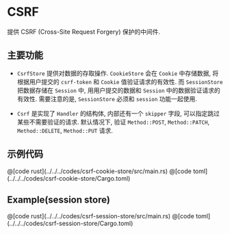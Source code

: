 # CSRF

提供 CSRF (Cross-Site Request Forgery) 保护的中间件. 

## 主要功能

* `CsrfStore` 提供对数据的存取操作. `CookieStore` 会在 `Cookie` 中存储数据, 将根据用户提交的 `csrf-token` 和 `Cookie` 值验证请求的有效性. 而 `SessionStore` 把数据存储在 `Session` 中, 用用户提交的数据和 `Session` 中的数据验证请求的有效性. 需要注意的是, `SessionStore` 必须和 `session` 功能一起使用.

* `Csrf` 是实现了 `Handler` 的结构体, 内部还有一个 `skipper` 字段, 可以指定跳过某些不需要验证的请求. 默认情况下, 验证 `Method::POST`, `Method::PATCH`, `Method::DELETE`, `Method::PUT` 请求.

## 示例代码

<CodeGroup>
  <CodeGroupItem title="main.rs" active>
@[code rust](../../../codes/csrf-cookie-store/src/main.rs)
  </CodeGroupItem>
  <CodeGroupItem title="Cargo.toml">
@[code toml](../../../codes/csrf-cookie-store/Cargo.toml)
  </CodeGroupItem>
</CodeGroup>


## Example(session store)

<CodeGroup>
  <CodeGroupItem title="main.rs" active>
@[code rust](../../../codes/csrf-session-store/src/main.rs)
  </CodeGroupItem>
  <CodeGroupItem title="Cargo.toml">
@[code toml](../../../codes/csrf-session-store/Cargo.toml)
  </CodeGroupItem>
</CodeGroup>